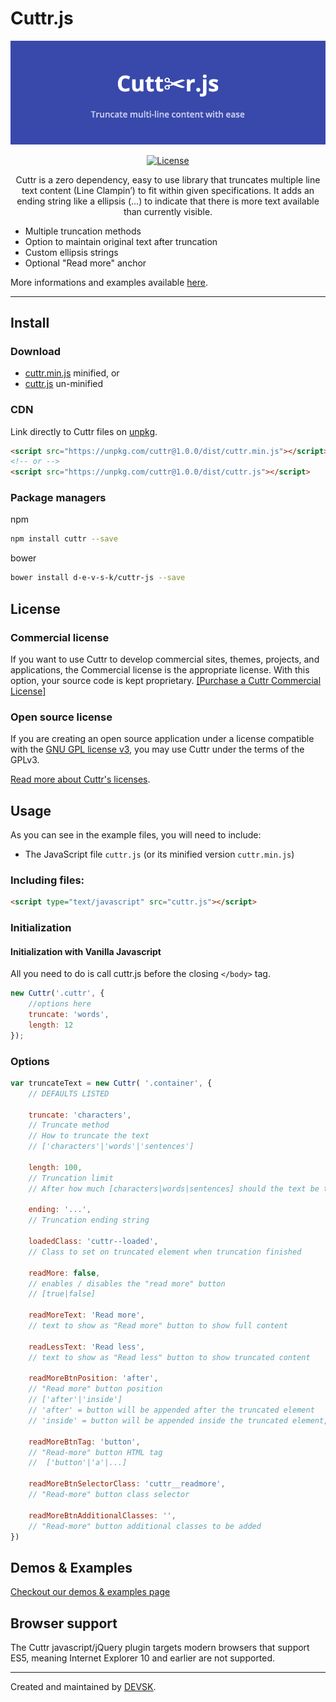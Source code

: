 # Cuttr.js
![preview](examples/img/cuttr-intro.png)

<p align="center">
    <a href="https://www.gnu.org/licenses/gpl-3.0.html">
        <img alt="License" src="https://img.shields.io/badge/License-GPL-blue.svg">
     </a>
</p>

<p align="center">Cuttr is a zero dependency, easy to use library that truncates multiple line text content (Line Clampin’) to fit within given specifications. It adds an ending string like a ellipsis (...) to indicate that there is more text available than currently visible.</p>

* Multiple truncation methods
* Option to maintain original text after truncation
* Custom ellipsis strings
* Optional "Read more" anchor

More informations and examples available [here](http://cuttr.kulahs.de/).

---

## Install
### Download

- [cuttr.min.js](https://unpkg.com/cuttr@1.0.0/dist/cuttr.min.js) minified, or
- [cuttr.js](https://unpkg.com/cuttr@1.0.0/dist/cuttr.js) un-minified


### CDN

Link directly to Cuttr files on [unpkg](https://unpkg.com).

``` html
<script src="https://unpkg.com/cuttr@1.0.0/dist/cuttr.min.js"></script>
<!-- or -->
<script src="https://unpkg.com/cuttr@1.0.0/dist/cuttr.js"></script>
```

### Package managers
npm

```sh
npm install cuttr --save
```

bower

```sh
bower install d-e-v-s-k/cuttr-js --save
```
<!--
yarn

```sh
yarn add cuttr
```
-->

## License

### Commercial license

If you want to use Cuttr to develop commercial sites, themes, projects, and applications, the Commercial license is the appropriate license. With this option, your source code is kept proprietary. [[Purchase a Cuttr Commercial License]](http://cuttr.kulahs.de)

### Open source license

If you are creating an open source application under a license compatible with the [GNU GPL license v3](https://www.gnu.org/licenses/gpl-3.0.html), you may use Cuttr under the terms of the GPLv3.

[Read more about Cuttr's licenses](http://cuttr.kulahs.de/pricing.html).

## Usage
As you can see in the example files, you will need to include:
 - The JavaScript file `cuttr.js` (or its minified version `cuttr.min.js`)

### Including files:
```html
<script type="text/javascript" src="cuttr.js"></script>
```

### Initialization

#### Initialization with Vanilla Javascript
All you need to do is call cuttr.js before the closing `</body>` tag.

```javascript
new Cuttr('.cuttr', {
    //options here
    truncate: 'words',
    length: 12
});
```
<!--
#### Initialization with jQuery
You can use cuttr.js also as a jQuery plugin if you want to!

```javascript
$(document).ready(function() {
    $('.cuttr').Cuttr({
        //options here
        truncate: 'words',
        length: 12
    });
});
```
-->
### Options

```javascript
var truncateText = new Cuttr( '.container', {
    // DEFAULTS LISTED
    
    truncate: 'characters',
    // Truncate method
    // How to truncate the text
    // ['characters'|'words'|'sentences']
    
    length: 100,
    // Truncation limit
    // After how much [characters|words|sentences] should the text be truncated
    
    ending: '...',
    // Truncation ending string
    
    loadedClass: 'cuttr--loaded',
    // Class to set on truncated element when truncation finished
    
    readMore: false,
    // enables / disables the "read more" button
    // [true|false]
    
    readMoreText: 'Read more',
    // text to show as "Read more" button to show full content
    
    readLessText: 'Read less',
    // text to show as "Read less" button to show truncated content
    
    readMoreBtnPosition: 'after',
    // "Read more" button position
    // ['after'|'inside']
    // 'after' = button will be appended after the truncated element
    // 'inside' = button will be appended inside the truncated element, at the end of the truncated content
    
    readMoreBtnTag: 'button',
    // "Read-more" button HTML tag
    //  ['button'|'a'|...]
    
    readMoreBtnSelectorClass: 'cuttr__readmore',
    // "Read-more" button class selector
    
    readMoreBtnAdditionalClasses: '',
    // "Read-more" button additional classes to be added
})
```

## Demos & Examples

[Checkout our demos & examples page](http://cuttr.kulahs.de/examples.html)

## Browser support
The Cuttr javascript/jQuery plugin targets modern browsers that support ES5, meaning Internet Explorer 10 and earlier are not supported.

---

Created and maintained by [DEVSK](https://github.com/d-e-v-s-k).
